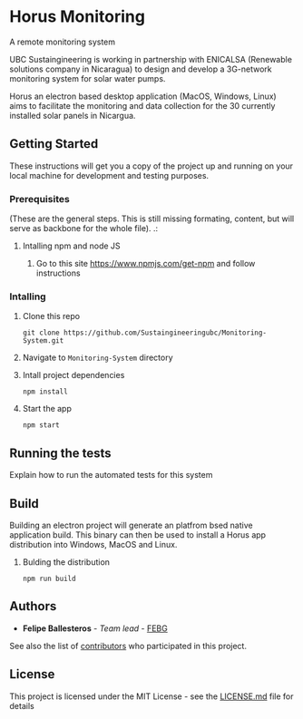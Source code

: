 # Horus Monitoring

A remote monitoring system

UBC Sustaingineering is working in partnership with ENICALSA (Renewable solutions company in Nicaragua) to design and develop a 3G-network monitoring system for solar water pumps.

 Horus an electron based desktop application (MacOS, Windows, Linux) aims to facilitate the monitoring and data collection for the 30 currently installed solar panels in Nicargua.

## Getting Started

These instructions will get you a copy of the project up and running on your local machine for development and testing purposes.

### Prerequisites


(These are the general steps. This is still missing formating, content, but will serve as backbone for the whole file).
.:

1. Intalling npm and node JS

    1. Go to this site https://www.npmjs.com/get-npm and follow instructions

### Intalling

1. Clone this repo
    ```
    git clone https://github.com/Sustaingineeringubc/Monitoring-System.git
    ```

2. Navigate to `Monitoring-System` directory

3. Intall project dependencies
    ```
    npm install
    ```

4. Start the app
    ```
    npm start
    ```

## Running the tests

Explain how to run the automated tests for this system

## Build

Building an electron project will generate an platfrom bsed native application build. This binary can then be used to install a Horus app distribution into Windows, MacOS and Linux.

1. Bulding the distribution
    ```
    npm run build
    ```

## Authors

* **Felipe Ballesteros** - *Team lead* - [FEBG](https://github.com/febg)

See also the list of [contributors](https://github.com/your/project/contributors) who participated in this project.

## License

This project is licensed under the MIT License - see the [LICENSE.md](LICENSE.md) file for details












